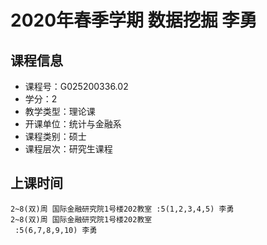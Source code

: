 # 2020年春季学期 数据挖掘 李勇






## 课程信息

- 课程号：G025200336.02
- 学分：2
- 教学类型：理论课
- 开课单位：统计与金融系
- 课程类别：硕士
- 课程层次：研究生课程

## 上课时间

```
2~8(双)周 国际金融研究院1号楼202教室 :5(1,2,3,4,5) 李勇
2~8(双)周 国际金融研究院1号楼202教室
 :5(6,7,8,9,10) 李勇
```

